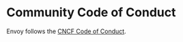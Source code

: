 # Community Code of Conduct

Envoy follows the [CNCF Code of Conduct](https://github.com/cncf/foundation/blob/master/code-of-conduct.md).
